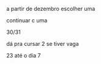 a partir de dezembro escolher uma

continuar c uma

30/31

dá pra cursar 2 se tiver vaga

23 até o dia 7